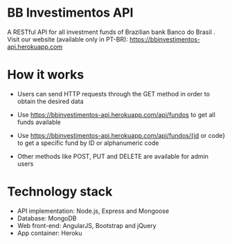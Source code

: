 # BB Investimentos API
A RESTful API for all investment funds of Brazilian bank Banco do Brasil
. Visit our website (available only in PT-BR): https://bbinvestimentos-api.herokuapp.com

# How it works
- Users can send HTTP requests through the GET method in order to obtain the desired data
- Use https://bbinvestimentos-api.herokuapp.com/api/fundos to get all funds available
- Use https://bbinvestimentos-api.herokuapp.com/api/fundos/{id or code} to get a specific fund by ID or alphanumeric code

- Other methods like POST, PUT and DELETE are available for admin users

# Technology stack
- API implementation: Node.js, Express and Mongoose
- Database: MongoDB
- Web front-end: AngularJS, Bootstrap and jQuery
- App container: Heroku
